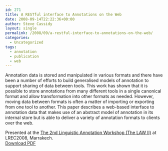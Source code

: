 ```yaml
---
id: 271
title: A RESTful interface to Annotations on the Web
date: 2008-09-14T22:22:36+00:00
author: Steve Cassidy
layout: single
permalink: /2008/09/a-restful-interface-to-annotations-on-the-web/
categories:
  - Uncategorized
tags:
  - annotation
  - publication
  - web
---
```

Annotation data is stored and manipulated in various formats and there have been a number of efforts to build generalised models of annotation to support sharing of data between tools. This work has shown that it is possible to store annotations from many different tools in a single canonical format and allow transformation into other formats as needed. However, moving data between formats is often a matter of importing or exporting from one tool to another. This paper describes a web-based interface to annotation data that makes use of an abstract model of annotation in its internal store but is able to deliver a variety of annotation formats to clients over the web.

Presented at the [The 2nd Linguistic Annotation Workshop (The LAW II)](http://verbs.colorado.edu/LAW2008/) at LREC2008, Marrakech.  
[Download PDF]({{"/wp-content/uploads/2008/09/paper.pdf"|relative_url}})
